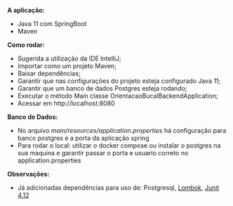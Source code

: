 **A aplicação:**
- Java 11 com SpringBoot
- Maven

**Como rodar:**
- Sugerida a utilização da IDE IntelliJ;
- Importar como um projeto Maven;
- Baixar dependências;
- Garantir que nas configurações do projeto esteja configurado Java 11;
- Garantir que um banco de dados Postgres esteja rodando;
- Executar o método Main classe OrientacaoBucalBackendApplication;
- Acessar em http://localhost:8080

**Banco de Dados:**
- No arquivo *main/resources/application.properties* há configuração para banco postgres e a porta da aplicação spring
- Para rodar o local: utilizar o docker compose ou instalar o postgres na sua maquina e garantir passar o porta e usuario correto no application.properties

**Observações:**
- Já adicionadas dependências para uso de: Postgresql, [Lombok][1], [Junit 4.12][2]

[1]: https://projectlombok.org/api/lombok/package-summary.html
[2]: https://junit.org/junit4/javadoc/latest/
